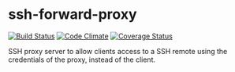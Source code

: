 # ssh-forward-proxy

[![Build Status](https://travis-ci.org/lincheney/ssh-forward-proxy.svg?branch=master)](https://travis-ci.org/lincheney/ssh-forward-proxy)
[![Code Climate](https://codeclimate.com/github/lincheney/ssh-forward-proxy/badges/gpa.svg)](https://codeclimate.com/github/lincheney/ssh-forward-proxy)
[![Coverage Status](https://coveralls.io/repos/lincheney/ssh-forward-proxy/badge.svg?branch=master)](https://coveralls.io/r/lincheney/ssh-forward-proxy?branch=master)

SSH proxy server to allow clients access to a SSH remote using the credentials of the proxy, instead of the client.

